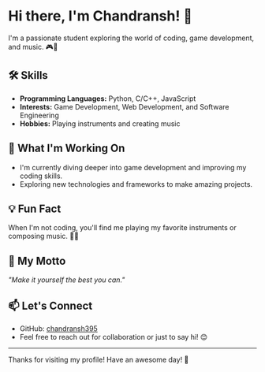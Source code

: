 # Hi there, I'm Chandransh! 👋

I'm a passionate student exploring the world of coding, game development, and music. 🎮🎵

## 🛠️ Skills
- **Programming Languages:** Python, C/C++, JavaScript
- **Interests:** Game Development, Web Development, and Software Engineering
- **Hobbies:** Playing instruments and creating music

## 🌱 What I'm Working On
- I'm currently diving deeper into game development and improving my coding skills.
- Exploring new technologies and frameworks to make amazing projects.

## 💡 Fun Fact
When I'm not coding, you'll find me playing my favorite instruments or composing music. 🎸🎹

## 🚀 My Motto
*"Make it yourself the best you can."*

## 📫 Let's Connect
- GitHub: [chandransh395](https://github.com/chandransh395)
- Feel free to reach out for collaboration or just to say hi! 😊

---
Thanks for visiting my profile! Have an awesome day! 🚀
